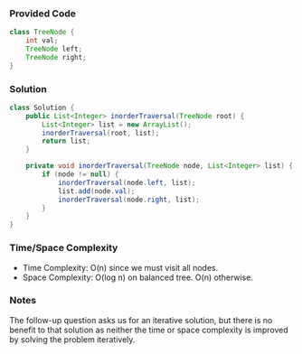 ### Provided Code

```java
class TreeNode {
    int val;
    TreeNode left;
    TreeNode right;
}
```

### Solution

```java
class Solution {
    public List<Integer> inorderTraversal(TreeNode root) {
        List<Integer> list = new ArrayList();
        inorderTraversal(root, list);
        return list;
    }

    private void inorderTraversal(TreeNode node, List<Integer> list) {
        if (node != null) {
            inorderTraversal(node.left, list);
            list.add(node.val);
            inorderTraversal(node.right, list);
        }
    }
}
```

### Time/Space Complexity

-  Time Complexity: O(n) since we must visit all nodes.
- Space Complexity: O(log n) on balanced tree. O(n) otherwise.

### Notes

The follow-up question asks us for an iterative solution, but there is no benefit to that solution as neither the time or space complexity is improved by solving the problem iteratively.
